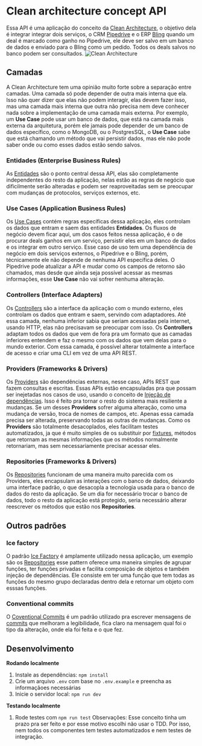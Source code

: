 
# Clean architecture concept API
Essa API é uma aplicação do conceito da [Clean Architecture](https://blog.cleancoder.com/uncle-bob/2012/08/13/the-clean-architecture.html), o objetivo dela é integrar integrar dois serviços, o CRM [Pipedrive](https://www.pipedrive.com/pt) e o ERP [Bling](https://www.bling.com.br/) quando um deal é marcado como ganho no Pipedrive, ele deve ser salvo em um banco de dados e enviado para o Bling como um pedido. Todos os deals salvos no banco podem ser consultados.
![Clean Architecture](https://blog.cleancoder.com/uncle-bob/images/2012-08-13-the-clean-architecture/CleanArchitecture.jpg) 
## Camadas
A Clean Architecture tem uma opinião muito forte sobre a separação entre camadas. Uma camada só pode depender de outra mais interna que ela. Isso não quer dizer que elas não podem interagir, elas devem fazer isso, mas uma camada mais interna que outra não precisa nem deve conhecer nada sobre a implementação de uma camada mais externa. Por exemplo, um **Use Case** pode usar um banco de dados, que está na camada mais externa da arquitetura, porém ele jamais pode depender de um banco de dados específico, como o MongoDB, ou o PostgresSQL, o **Use Case** sabe que está chamando um método que vai persistir dados, mas ele não pode saber onde ou como esses dados estão sendo salvos.  
### Entidades (Enterprise Business Rules)
As [Entidades](https://github.com/Tashima42/clean-architecture-api/tree/main/src/entities) são o ponto central dessa API, elas são completamente independentes do resto da aplicação, nelas estão as regras de negócio que dificilmente serão alteradas e podem ser reaproveitadas sem se preocupar com mudanças de protocolos, serviços externos, etc. 
### Use Cases (Application Business Rules)
Os [Use Cases](https://github.com/Tashima42/clean-architecture-api/tree/main/src/use-cases) contém regras específicas dessa aplicação, eles controlam os dados que entram e saem das entidades **Entidades**. Os fluxos de negócio devem ficar aqui, um dos casos feitos nessa aplicação, é o de procurar deals ganhos em um serviço, persistir eles em um banco de dados e os integrar em outro serviço. Esse caso de uso tem uma dependência de negócio em dois serviços externos, o Pipedrive e o Bling, porém, técnicamente ele não depende de nenhuma API específica deles. O Pipedrive pode atualizar a API e mudar como os campos de retorno são chamados, mas desde que ainda seja possível acessar as mesmas informações, esse **Use Case** não vai sofrer nenhuma alteração.
### Controllers (Interface Adapters)
Os [Controllers](https://github.com/Tashima42/clean-architecture-api/tree/main/src/controllers) são a interface da aplicação com o mundo externo, eles controlam os dados que entram e saem, servindo com adaptadores. Até essa camada, nenhuma inferior sabia que seriam acessadas pela internet, usando HTTP, elas não precisavam se preocupar com isso. Os **Controllers** adaptam todos os dados que vem de fora pra um formato que as camadas inferiores entendem e faz o mesmo com os dados que vem delas para o mundo exterior. Com essa camada, é possível alterar totalmente a interface de acesso e criar uma CLI em vez de uma API REST.
### Providers (Frameworks & Drivers)
Os [Providers](https://github.com/Tashima42/clean-architecture-api/tree/main/src/providers) são dependências externas, nesse caso, APIs REST que fazem consultas e escritas. Essas APIs estão encapsuladas pra que possam ser inejetadas nos casos de uso, usando o conceito de [Injeção de dependências](https://martinfowler.com/articles/injection.html). Isso é feito pra tornar o resto do sistema mais resiliente a mudanças. Se um desses **Providers** sofrer alguma alteração, como uma mudança de versão, troca de nomes de campos, etc. Apenas essa camada precisa ser alterada, preservando todas as outras de mudanças. 
Como os **Providers** são totalmente desacoplados, eles facilitam testes automatizados, ja que é muito simples de os substituir por [fixtures](https://github.com/Tashima42/clean-architecture-api/tree/main/test/fixtures), métodos que retornam as mesmas informações que os métodos normalmente retornariam, mas sem necessariamente precisar acessar eles. 
### Repositories (Frameworks & Drivers)
Os [Repositories](https://github.com/Tashima42/clean-architecture-api/tree/main/src/repositories) funcionam de uma maneira muito parecida com os Providers, eles encapsulam as interações com o banco de dados, deixando uma interface padrão, o que desacopla a tecnologia usada para o banco de dados do resto da aplicação. Se um dia for necessário trocar o banco de dados, todo o resto da aplicação está protegido, seria necessário alterar reescrever os métodos que estão nos **Repositories**.

## Outros padrões
### Ice factory
O padrão [Ice Factory](https://dev.to/billsourour/elegant-patterns-in-modern-javascript-icefactory-3k5h) é amplamente utilizado nessa aplicação, um exemplo são os [Repositories](https://github.com/Tashima42/clean-architecture-api/blob/main/src/repositories/OpportunityRepository.js) esse pattern oferece uma maneira simples de agrupar funções, ter funções privadas e facilita composição de objetos e também injeção de dependências. Ele consiste em ter uma função que tem todas as funções do mesmo grupo  declaradas dentro dela e retornar um objeto com esssas funções.
### Conventional commits
O [Coventional Commits](https://www.conventionalcommits.org/en/v1.0.0/) é um padrão utilizado pra escrever mensagens de [commits](https://github.com/Tashima42/clean-architecture-api/commits/main?before=c133904f91af86a6c703403eb5f972d87adb7c77+35&branch=main)  que melhoram a legibilidade, fica claro na mensagem qual foi o tipo da alteração, onde ela foi feita e o que fez.

## Desenvolvimento

**Rodando localmente**

1. Instale as dependências: `npm install`
1. Crie um arquivo `.env` com base no `.env.example` e preencha as informaçãoes necessárias
1. Inicie o servidor local: `npm run dev`

**Testando localmente**

1. Rode testes com `npm run test`
Observações: Esse conceito tinha um prazo pra ser feito e por esse motivo escolhi não usar o TDD. Por isso, nem todos os componentes tem testes automatizados e nem testes de integração.
